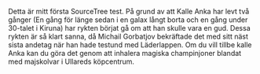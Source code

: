 Detta är mitt första SourceTree test.
På grund av att Kalle Anka har levt två gånger (En gång för länge sedan i en galax långt borta och en gång under 30-talet i Kiruna) har rykten börjat gå om att han skulle vara en gud. Dessa rykten är så klart sanna, då Michail Gorbatjov bekräftade det med sitt näst sista andetag när han hade testund med Läderlappen. Om du vill tillbe kalle Anka kan du göra det genom att inhalera magiska champinjoner blandat med majskolvar i Ullareds köpcentrum.
